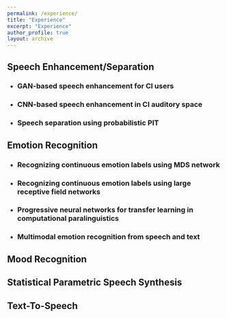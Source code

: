 ```yaml
---
permalink: /experience/
title: "Experience"
excerpt: "Experience"
author_profile: true
layout: archive
---
```


Speech Enhancement/Separation
-----------------------------

* ### GAN-based speech enhancement for CI users
* ### CNN-based speech enhancement in CI auditory space
* ### Speech separation using probabilistic PIT

Emotion Recognition
-----------------------------

* ### Recognizing continuous emotion labels using MDS network
* ### Recognizing continuous emotion labels using large receptive field networks
* ### Progressive neural networks for transfer learning in computational paralinguistics
* ### Multimodal emotion recognition from speech and text

Mood Recognition
----------------


Statistical Parametric Speech Synthesis
---------------------------------------


Text-To-Speech
---------------------------------------
